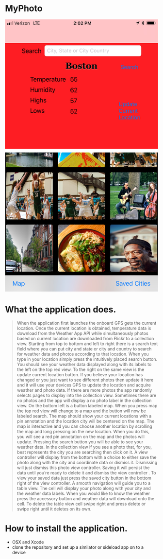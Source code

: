 # MyPhoto

![alt text][ScreenShot]

[ScreenShot]: https://github.com/1ryberr/MyPhoto/blob/master/IMG_142D4DEBCFBA-1.jpeg

# What the application does.
> When the application first launches the onboard GPS gets the current location. Once the current location is obtained, temperature data is download from the Weather App API while simultaneously photos based on current location are downloaded from Flickr to a collection view. Starting from top to bottom and left to right there is a search text field where you can put city and state or city and country to search for weather data and photos according to that location. When you type in your location simply press the intuitively placed search button. You should see your weather data displayed along with its labels to the left on the top red view. To the right on the same view is the update current location button. If you believe your location has changed or you just want to see different photos then update it here and it will use your devices GPS to update the location and acquire weather and photo data. If there are more photos the app randomly selects pages to display into the collection view. Sometimes there are no photos and the app will display a no photo label in the collection view. On the bottom left is a button labeled map. When you press map the top red view will change to a map and the button will now be labeled search. The map should show your current locations with a pin annotation and the location city will be centered on the map. The map is interactive and you can choose another location by scrolling the map and long pressing on the new location.  When you do this, you will see a red pin annotation on the map and the photos will update. Pressing the search button you will be able to see your weather data.  In the collection view if you see a photo that, for you, best represents the city you are searching then click on it. A view controller will display from the bottom with a choice to either save the photo along with the city and coordinate data or dismiss it. Dismissing will just dismiss this photo view controller. Saving it will persist the data until you’re ready to delete it and dismiss the view controller . To view your saved data just press the saved city button in the bottom right of the view controller.  A smooth navigation will guide you to a table view.  The cell will display your photo along with your city and the weather data labels. When you would like to know the weather press the accessory button and weather data will download onto the cell. To delete the table view cell swipe right and press delete or swipe right until it deletes on its own.

# How to install the application.
- OSX and Xcode
- clone the repository and  set up a similator or sideload app on to a device 
